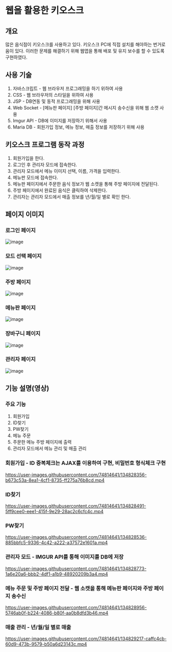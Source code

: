 # 웹을 활용한 키오스크
## 개요
많은 음식점이 키오스크를 사용하고 있다. 키오스크 PC에 직접 설치를 해야하는 번거로움이 있다. 이러한 문제를 해결하기 위해 웹앱을 통해 배포 및 유지 보수를 할 수 있도록 구현하였다.

## 사용 기술
1. 자바스크립트 - 웹 브라우저 프로그래밍을 하기 위하여 사용
2. CSS - 웹 브라우저의 스타일을 위하여 사용
3. JSP - DB연동 및 동적 프로그래밍을 위해 사용
4. Web Socket - [메뉴판 페이지] [주방 페이지]간 메시지 송수신을 위해 웹 소캣 사용
5. Imgur API - DB에 이미지를 저장하기 위해서 사용
6. Maria DB - 회원가입 정보, 메뉴 정보, 매출 정보를 저장하기 위해 사용

## 키오스크 프로그램 동작 과정
1. 회원가입을 한다.
2. 로그인 후 관리자 모드에 접속한다.
3. 관리자 모드에서 메뉴 이미지 선택, 이름, 가격을 입력한다.
4. 메뉴판 모드에 접속한다.
5. 메뉴판 페이지에서 주문한 음식 정보가 웹 소캣을 통해 주방 페이지에 전달된다.
6. 주방 페이지에서 완료된 음식은 클릭하여 삭제한다.
7. 관리자는 관리자 모드에서 매출 정보를 년/월/일 별로 확인 한다.

## 페이지 이미지
### 로그인 페이지
![image](https://user-images.githubusercontent.com/74814641/134827217-69e5f5e2-4ee0-46bc-85d1-95f76ae9ef4c.png)

### 모드 선택 페이지
![image](https://user-images.githubusercontent.com/74814641/134827304-8b3f709e-dc18-4db2-9b4e-d740fd73b40f.png)

### 주방 페이지
![image](https://user-images.githubusercontent.com/74814641/134827287-5c676ad5-c6c1-40f7-b0de-f8d14460ff6d.png)

### 메뉴판 페이지
![image](https://user-images.githubusercontent.com/74814641/134827321-f9c1d0fc-34fc-4431-9468-e25dce66859e.png)

### 장바구니 페이지
![image](https://user-images.githubusercontent.com/74814641/134827352-6ec0e236-ba89-4b22-a4a1-99cca7a11957.png)

### 관리자 페이지
![image](https://user-images.githubusercontent.com/74814641/134827414-a71b8b75-526c-4534-9cb7-371f27c8c994.png)

## 기능 설명(영상)
### 주요 기능
1. 회원가입 
2. ID찾기
3. PW찾기
4. 메뉴 주문
5. 주문한 메뉴 주방 페이지에 출력
6. 관리자 모드에서 메뉴 관리 및 매출 관리

### 회원가입 - ID 중복체크는 AJAX를 이용하여 구현, 비밀번호 형식체크 구현
https://user-images.githubusercontent.com/74814641/134828356-b673c53a-8ea1-4cf1-8735-ff275a76b8cd.mp4

### ID찾기 
https://user-images.githubusercontent.com/74814641/134828491-5ff9cee0-eee1-415f-9e29-28ac2c6cfc4c.mp4

### PW찾기
https://user-images.githubusercontent.com/74814641/134828536-885bbfc5-9336-4c42-a222-a37572e1601a.mp4

### 관리자 모드 - IMGUR API를 통해 이미지를 DB에 저장
https://user-images.githubusercontent.com/74814641/134828773-1a6e20a6-bbb2-4df1-a1b9-48920209b3a4.mp4

### 메뉴 주문 및 주방 페이지 전달 - 웹 소캣을 통해 메뉴판 페이지와 주방 페이지 송수신
https://user-images.githubusercontent.com/74814641/134828956-5746ab0f-b224-4086-b80f-aa0b8dfd3b46.mp4

### 매출 관리 - 년/월/일 별로 매출 
https://user-images.githubusercontent.com/74814641/134829217-caffc4cb-60d9-473b-9579-b50a6d23143c.mp4



